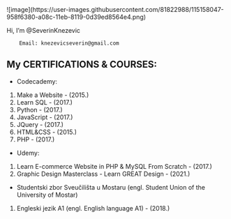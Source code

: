 <!-- 👋--> ![image](https://user-images.githubusercontent.com/81822988/115158047-958f6380-a08c-11eb-8119-0d39ed8564e4.png)
Hi, I’m @SeverinKnezevic

        Email: knezevicseverin@gmail.com
    
## My CERTIFICATIONS & COURSES:
* Codecademy:  
1. Make a Website - (2015.)
2. Learn SQL      - (2017.)
3. Python         - (2017.)
4. JavaScript     - (2017.)
5. JQuery         - (2017.)
6. HTML&CSS       - (2015.)
7. PHP            - (2017.)

* Udemy: 
1. Learn E-commerce Website in PHP & MySQL From Scratch  - (2017.)
2. Graphic Design Masterclass - Learn GREAT Design       - (2021.)

* Studentski zbor Sveučilišta u Mostaru (engl. Student Union of the University of Mostar) 
1. Engleski jezik A1 (engl. English language A1) - (2018.)
   
   
   
   
<!--- 
- 👀 I’m interested in ...
- 🌱 I’m currently learning ...
- 💞️ I’m looking to collaborate on ...
- 📫 How to reach me ...
--->
<!---
SeverinKnezevic/SeverinKnezevic is a ✨ special ✨ repository because its `README.md` (this file) appears on your GitHub profile.
You can click the Preview link to take a look at your changes.
--->
